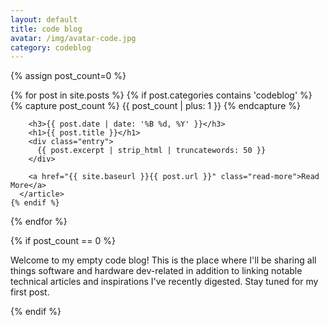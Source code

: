```yaml
---
layout: default
title: code blog
avatar: /img/avatar-code.jpg
category: codeblog
---
```


<div class="posts">

  {% assign post_count=0 %}

  {% for post in site.posts %}
    {% if post.categories contains 'codeblog' %}
      {% capture post_count %} {{ post_count | plus: 1 }} {% endcapture %}
      <article class="post">

        <h3>{{ post.date | date: '%B %d, %Y' }}</h3>
        <h1>{{ post.title }}</h1>
        <div class="entry">
          {{ post.excerpt | strip_html | truncatewords: 50 }}
        </div>

        <a href="{{ site.baseurl }}{{ post.url }}" class="read-more">Read More</a>
      </article>
    {% endif %}
  {% endfor %}

  {% if post_count == 0 %}
    <p>Welcome to my empty code blog! This is the place where I'll be sharing all things software and hardware dev-related in addition to linking notable technical articles and inspirations I've recently digested. Stay tuned for my first post.</p>
  {% endif %}

</div>
